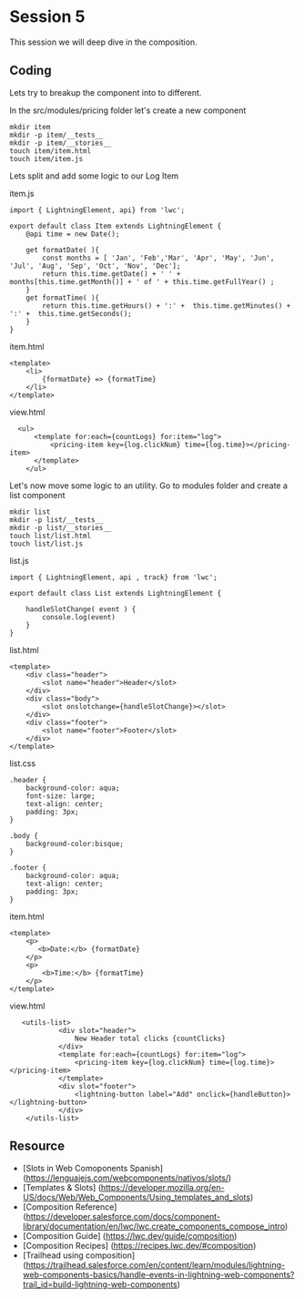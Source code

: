 # Session 5
This session we will deep dive in the composition.

## Coding
Lets try to breakup the component into to different. 

In the src/modules/pricing folder let's create a new component
````
mkdir item
mkdir -p item/__tests__
mkdir -p item/__stories__
touch item/item.html
touch item/item.js
````

Lets split and add some logic to our Log Item


item.js
````
import { LightningElement, api} from 'lwc';

export default class Item extends LightningElement {
    @api time = new Date();
 
    get formatDate( ){
        const months = [ 'Jan', 'Feb','Mar', 'Apr', 'May', 'Jun', 'Jul', 'Aug', 'Sep', 'Oct', 'Nov', 'Dec'];
        return this.time.getDate() + ' ' + months[this.time.getMonth()] + ' of ' + this.time.getFullYear() ;
    }
    get formatTime( ){
        return this.time.getHours() + ':' +  this.time.getMinutes() + ':' +  this.time.getSeconds();
    }
}
````

item.html
````
<template>
    <li>
        {formatDate} => {formatTime}
    </li>
</template>
````

view.html
````
  <ul>
      <template for:each={countLogs} for:item="log">
          <pricing-item key={log.clickNum} time={log.time}></pricing-item>
      </template>    
    </ul>
````

Let's now move some logic to an utility. Go to modules folder and create a list component

````
mkdir list
mkdir -p list/__tests__
mkdir -p list/__stories__
touch list/list.html
touch list/list.js
````


list.js
````
import { LightningElement, api , track} from 'lwc';

export default class List extends LightningElement {

    handleSlotChange( event ) {
        console.log(event)
    }
}
````

list.html
````
<template>
    <div class="header">
        <slot name="header">Header</slot>    
    </div>
    <div class="body">
        <slot onslotchange={handleSlotChange}></slot>
    </div>
    <div class="footer">
        <slot name="footer">Footer</slot>    
    </div>
</template>
````

list.css
````
.header {
    background-color: aqua;
    font-size: large;
    text-align: center;
    padding: 3px;
}

.body {
    background-color:bisque;    
}

.footer {
    background-color: aqua;
    text-align: center;
    padding: 3px;
}
````

item.html
````
<template>
    <p>
       <b>Date:</b> {formatDate} 
    </p>
    <p>
        <b>Time:</b> {formatTime}
    </p>        
</template>
````

view.html
````
   <utils-list>
            <div slot="header">
                New Header total clicks {countClicks}
            </div>    
            <template for:each={countLogs} for:item="log">
                <pricing-item key={log.clickNum} time={log.time}></pricing-item>
            </template>    
            <div slot="footer">
                <lightning-button label="Add" onclick={handleButton}></lightning-button>
            </div>    
    </utils-list>    

````

## Resource
* [Slots in Web Comoponents Spanish] (https://lenguajejs.com/webcomponents/nativos/slots/) 
* [Templates & Slots] (https://developer.mozilla.org/en-US/docs/Web/Web_Components/Using_templates_and_slots)
* [Composition Reference] (https://developer.salesforce.com/docs/component-library/documentation/en/lwc/lwc.create_components_compose_intro)
* [Composition Guide] (https://lwc.dev/guide/composition)
* [Composition Recipes] (https://recipes.lwc.dev/#composition)
* [Trailhead using composition] (https://trailhead.salesforce.com/en/content/learn/modules/lightning-web-components-basics/handle-events-in-lightning-web-components?trail_id=build-lightning-web-components)
